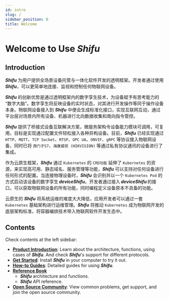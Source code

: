 ```yaml
---
id: intro
slug: /
sidebar_position: 0
title: Welcome
---
```


# Welcome to Use ***Shifu***

<!-- ## 视频介绍

<video width="100%" controls>
    <source src="https://bianwuji.com/stuff/videos/productintro.mp4" type="video/mp4"></source>
</video> -->

## Introduction

***Shifu*** 为用户提供全场景设备托管与一体化软件开发的透明框架。开发者通过使用 ***Shifu***，可以更简单地连接、监视和控制任何物联网设备。 

***Shifu*** 的创新优势是通过透明框架内的数字孪生技术，为设备赋予有思考能力的 “数字大脑”。数字孪生将反映设备的实时状态，对其进行开发操作等同于操作设备本身。物联网设备接入到 ***Shifu*** 中便会生成标准化接口，实现互联网互动，通过平台层对场景内所有设备、机器进行北向数据收集和南向指令管控。 

***Shifu*** 提供了桥接式设备互联解决方案，微服务架构令设备能力模块可调用，可复用，目标是实现通过配置文件轻松接入各种异构设备。目前，***Shifu*** 已经实现通过 `HTTP`、`MQTT`、`TCP Socket`、`RTSP`、`OPC UA`、`ONVIF`、`gRPC` 等协议接入物联网设备，同时已将 `西门子S7`、`海康威视 (HIKVISION)` 等通过私有协议通讯的设备进行了集成。 

作为云原生框架，***Shifu*** 通过 `Kubernetes` 的 `CRD功能` 延伸了 `Kubernetes` 的资源，来实现高可用、静态域名、服务管理等功能，***Shifu*** 可以支持对任何设备进行任何形式的配置。当连接物理设备时，***Shifu*** 会识别并以一个 `Kubernetes Pod` 的方式启动该设备的数字孪生 ***deviceShifu***。开发者通过接入 ***deviceShifu*** 的接口，可以获取物联网设备的所有功能，同时编程定义设备原本不具备的功能。 

云原生的 ***Shifu*** 将系统运维的难度大大降低，应用开发者可以通过一套 `Kubernetes` 基础架构进行运维管理。***Shifu*** 将推动 `Kubernetes` 成为物联网开发的底层架构标准，将容器编排技术带入物联网软件开发生态中。 

## Contents

Check contents at the left sidebar:

- [**Product Introduction**](./introduction/): Learn about the architecture, functions, using cases of ***Shifu***. And check ***Shifu***'s support for different protocols.
- [**Get Started**](./tutorials/): Install ***Shifu*** in your computer to try it out.
- [**How-to Guides**](./guides/): Detailed guides for using ***Shifu***.
- [**Reference Book**](./references/)
    - ***Shifu*** architecture and functions.
    - ***Shifu*** API reference.
- [**Open Source Community**](./community/): View common problems, get support, and join the open source community.
